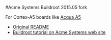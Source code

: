 #Acme Systems Buildroot 2015.05 fork

For Cortex-A5 boards like [Acqua A5](http://www.acmesystems.it/acqua)

* [Original README](/README)
* [Buildroot tutorial on Acme Systems web site](http://www.acmesystems.it/tutorials)

